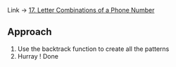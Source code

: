 Link -> [17. Letter Combinations of a Phone Number](https://leetcode.com/problems/letter-combinations-of-a-phone-number/)

## Approach
1. Use the backtrack function to create all the patterns
2. Hurray ! Done 